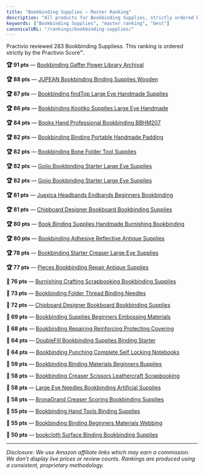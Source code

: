 ```yaml
---
title: "Bookbinding Supplies — Master Ranking"
description: "All products for Bookbinding Supplies, strictly ordered by the Practivio Score™."
keywords: ["Bookbinding Supplies", "master ranking", "best"]
canonicalURL: "/rankings/bookbinding-supplies/"
---
```


Practivio reviewed 283 Bookbinding Suppliess. This ranking is ordered strictly by the Practivio Score™.

**🏆 91 pts** — [Bookbinding Gaffer Power Library Archival](/products/bookbinding-gaffer-power-library-archival-B089755494/)

**🏆 88 pts** — [JUPEAN Bookbinding Binding Supplies Wooden](/products/jupean-bookbinding-binding-supplies-wooden-B0D1XV3N8H/)

**🏆 87 pts** — [Bookbinding findTop Large Eye Handmade Supplies](/products/bookbinding-findtop-large-eye-handmade-supplies-B07SFTWPHX/)

**🏆 86 pts** — [Bookbinding Kootiko Supplies Large Eye Handmade](/products/bookbinding-kootiko-supplies-large-eye-handmade-B088TG6KDZ/)

**🏆 84 pts** — [Books Hand Professional Bookbinding BBHM207](/products/books-hand-professional-bookbinding-bbhm207-B07RV5VW2T/)

**🏆 82 pts** — [Bookbinding Binding Portable Handmade Padding](/products/bookbinding-binding-portable-handmade-padding-B0CWXSRMNP/)

**🏆 82 pts** — [Bookbinding Bone Folder Tool Supplies](/products/bookbinding-bone-folder-tool-supplies-B0C3QNX5YL/)

**🏆 82 pts** — [Goiio Bookbinding Starter Large Eye Supplies](/products/goiio-bookbinding-starter-large-eye-supplies-B07T9VG71F/)

**🏆 82 pts** — [Goiio Bookbinding Starter Large Eye Supplies](/products/goiio-bookbinding-starter-large-eye-supplies-B08GKV2M6H/)

**🏆 81 pts** — [Juexica Headbands Endbands Beginners Bookbinding](/products/juexica-headbands-endbands-beginners-bookbinding-B0B8ZNQV2J/)

**🏆 81 pts** — [Chipboard Designer Bookboard Bookbinding Supplies](/products/chipboard-designer-bookboard-bookbinding-supplies-B0CJRR8QBY/)

**🏆 80 pts** — [Book Binding Supplies Handmade Burnishing Bookbinding](/products/book-binding-supplies-handmade-burnishing-bookbinding-B07N4HT97W/)

**🏆 80 pts** — [Bookbinding Adhesive Reflective Antique Supplies](/products/bookbinding-adhesive-reflective-antique-supplies-B09MZ8H2M9/)

**🏆 78 pts** — [Bookbinding Starter Creaser Large Eye Supplies](/products/bookbinding-starter-creaser-large-eye-supplies-B096G3NSPR/)

**🏆 77 pts** — [Pieces Bookbinding Repair Antique Supplies](/products/pieces-bookbinding-repair-antique-supplies-B093FPSM4F/)

**🛒 76 pts** — [Burnishing Crafting Scrapbooking Bookbinding Supplies](/products/burnishing-crafting-scrapbooking-bookbinding-supplies-B08YWWQY58/)

**🛒 73 pts** — [Bookbinding Folder Thread Binding Needles](/products/bookbinding-folder-thread-binding-needles-B0DTG5V9YK/)

**🛒 72 pts** — [Chipboard Designer Bookboard Bookbinding Supplies](/products/chipboard-designer-bookboard-bookbinding-supplies-B0BF5D6LP3/)

**🛒 69 pts** — [Bookbinding Supplies Beginners Embossing Materials](/products/bookbinding-supplies-beginners-embossing-materials-B0F5BHXDVL/)

**🛒 68 pts** — [Bookbinding Repairing Reinforcing Protecting Covering](/products/bookbinding-repairing-reinforcing-protecting-covering-B0CGXJKGK6/)

**🛒 64 pts** — [DoubleFill Bookbinding Supplies Binding Starter](/products/doublefill-bookbinding-supplies-binding-starter-B0CMCKQQD7/)

**🛒 64 pts** — [Bookbinding Punching Complete Self Locking Notebooks](/products/bookbinding-punching-complete-self-locking-notebooks-B0D6LDFLVP/)

**🛒 59 pts** — [Bookbinding Binding Materials Beginners Bupplies](/products/bookbinding-binding-materials-beginners-bupplies-B0D4YJKJC8/)

**🛒 58 pts** — [Bookbinding Creaser Scissors Leathercraft Scrapbooking](/products/bookbinding-creaser-scissors-leathercraft-scrapbooking-B083R619H5/)

**🛒 58 pts** — [Large Eye Needles Bookbinding Artificial Supplies](/products/large-eye-needles-bookbinding-artificial-supplies-B08G8BYZ6Q/)

**🚫 58 pts** — [BronaGrand Creaser Scoring Bookbinding Supplies](/products/bronagrand-creaser-scoring-bookbinding-supplies-B075K8PD1Y/)

**🚫 55 pts** — [Bookbinding Hand Tools Binding Supplies](/products/bookbinding-hand-tools-binding-supplies-B0B9BMMJW5/)

**🚫 55 pts** — [Bookbinding Binding Beginners Materials Webbing](/products/bookbinding-binding-beginners-materials-webbing-B0D4YHS3R7/)

**🚫 50 pts** — [bookcloth Surface Binding Bookbinding Supplies](/products/bookcloth-surface-binding-bookbinding-supplies-B0DC4KVWWF/)

---
_Disclosure: We use Amazon affiliate links which may earn a commission. We don’t display live prices or review counts. Rankings are produced using a consistent, proprietary methodology._
